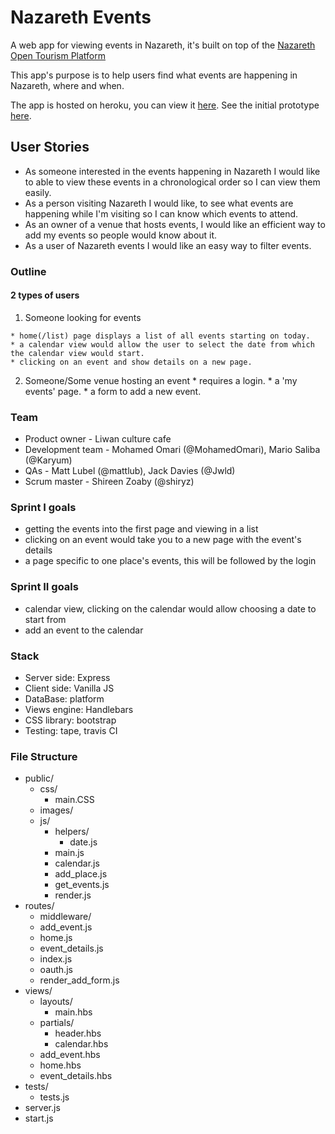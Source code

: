 # Nazareth Events
A web app for viewing events in Nazareth,
 it's built on top of the [Nazareth Open Tourism Platform](https://nazareth-open-tourism-platform.herokuapp.com/events)

This app's purpose is to help users find what events are happening in Nazareth, where and when.

The app is hosted on heroku, you can view it [here](http://nazareth-events.herokuapp.com/). See the initial prototype [here](http://nav-events.herokuapp.com/home).

## User Stories

- As someone interested in the events happening in Nazareth I would like to able to view these events in a chronological order so I can view them easily.
- As a person visiting Nazareth I would like, to see what events are happening while I'm visiting so I can know which events to attend.
- As an owner of a venue that hosts events, I would like an efficient way to add my events so people would know about it.
- As a user of Nazareth events I would like an easy way to filter events.

### Outline

#### 2 types of users
  1. Someone looking for events

    * home(/list) page displays a list of all events starting on today.
    * a calendar view would allow the user to select the date from which the calendar view would start.
    * clicking on an event and show details on a new page.

  2. Someone/Some venue hosting an event
    * requires a login.
    * a 'my events' page.
    * a form to add a new event.

### Team
  * Product owner - Liwan culture cafe
  * Development team - Mohamed Omari (@MohamedOmari), Mario Saliba (@Karyum)
  * QAs - Matt Lubel (@mattlub), Jack Davies (@Jwld)
  * Scrum master - Shireen Zoaby (@shiryz)

### Sprint I goals
  * getting the events into the first page and viewing in a list  
  * clicking on an event would take you to a new page with the event's details
  * a page specific to one place's events, this will be followed by the login

### Sprint II goals
  * calendar view, clicking on the calendar would allow choosing a date to start from
  * add an event to the calendar

### Stack
  * Server side: Express
  * Client side: Vanilla JS
  * DataBase: platform
  * Views engine: Handlebars
  * CSS library: bootstrap
  * Testing: tape, travis CI

### File Structure
* public/
  * css/
    * main.CSS
  * images/  
  * js/
    * helpers/
      * date.js
    * main.js
    * calendar.js
    * add_place.js
    * get_events.js
    * render.js
* routes/
  * middleware/
  * add_event.js
  * home.js
  * event_details.js
  * index.js
  * oauth.js
  * render_add_form.js
* views/
  * layouts/
    * main.hbs
  * partials/
    * header.hbs
    * calendar.hbs
  * add_event.hbs
  * home.hbs
  * event_details.hbs  
* tests/
  * tests.js
* server.js
* start.js  
